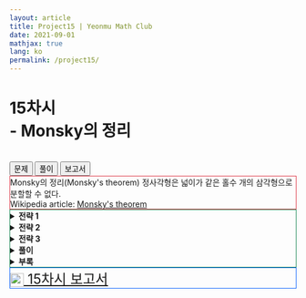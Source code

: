 ```yaml
---
layout: article
title: Project15 | Yeonmu Math Club
date: 2021-09-01
mathjax: true
lang: ko
permalink: /project15/
---
```


# 15차시<br> <ssup> - Monsky의 정리</ssup>
<br>
<div id="accordion">
  <div class="btn-group btn-group-lg">
    <button type="button" id="button1" class="btn btn-danger" data-bs-toggle="collapse" href="#collapseOne" onclick="setColor('button1')">
      문제
    </button>    
    <button type="button" id="button2" class="collapsed btn btn-outline-success" data-bs-toggle="collapse" href="#collapseTwo" onclick="setColor('button2')">
      풀이
    </button>    
    <button type="button" id="button3" class="collapsed btn btn-outline-primary" data-bs-toggle="collapse" href="#collapseThree" onclick="setColor('button3')">
      보고서
    </button>
  </div>
  <div id="collapseOne" class="collapse show" data-bs-parent="#accordion">
    <div class="card-body" style="border: 1px solid rgb(220, 53, 69);">
     Monsky의 정리(Monsky's theorem)
     <redbox>정사각형은 넓이가 같은 홀수 개의 삼각형으로 분할할 수 없다.</redbox><br>
     Wikipedia article: <a href="https://en.wikipedia.org/wiki/Monsky%27s_theorem" target="_blank">Monsky's theorem</a>
    </div>
  </div>
  <div id="collapseTwo" class="collapse" data-bs-parent="#accordion">
    <div class="card-body" style="border: 1px solid rgb(25, 135, 84);">
      <greenbox><details><summary><b>전략 1</b></summary>먼저, 정사각형을 좌표평면 위에 놓고 <a href="{{ site.url }}{{ site.baseurl }}/project6" target="_blank">Sperner의 보조정리</a>를 이용한다. 이 보조정리를 활용하기 위해 정사각형을 홀수 개의 삼각형으로 분할한 후, 각 삼각형의 꼭짓점을 적절하게 색칠하자.</details></greenbox>
      <greenbox><details><summary><b>전략 2</b></summary>삼각형의 꼭짓점을 빨강, 파랑, 초록으로 색칠할 때, 실수의 <a href="https://en.wikipedia.org/wiki/P-adic_order#p-adic_absolute_value" target="_blank">2-진수</a> 값의 조건에 따라 나누어 세 가지 색으로 칠하자. 이때, 전략 1과 아래 전략 3을 참고하여 Sperner의 보조정리에서 꼭짓점의 색이 빨강, 파랑, 초록인 삼각형의 넓이를 구할 때, 문제의 조건과 모순을 이끌어 내야 한다.</details></greenbox>
      <greenbox><details><summary><b>전략 3</b></summary>정사각형을 홀수 개의 삼각형으로 분할했을 때, 그 삼각형의 넓이를 <a href="https://en.wikipedia.org/wiki/Shoelace_formula" target="_blank">신발끈 정리</a>로 구한다.</details></greenbox>
      <purplebox><details><summary><b>풀이</b></summary>유리수에 대한 '2-진 절댓값' $v: \mathbb{Q}\to\mathbb{R}_{\ge 0}$을 다음과 같이 정의하자.<br><center>홀수 $a, b$와 정수 $k$에 대하여 $n=2^k\frac{a}{b}$일 때, $v(n)=2^{-k}=\frac{1}{2^k}$, $v(0)=0$</center>'2-진 절댓값'은 다음과 같은 성질을 가진다.(증명은 아래 부록 참고)<br><center>$v(xy)=v(x)v(y)$<br>$v(x+y)=\max \left\{v(x), v(y)\right\}, \quad\text{if}\quad v(x)\neq v(y)$</center>또한, $v$는 $\mathbb{R}\to\mathbb{R}$로 확장할 수 있다.<br><span class="image left" style="width: 17%"><img src="{{ site.url }}{{ site.baseurl }}/images/post/Monsky.png" alt="Monsky's theorem"></span>단위 정사각형을 다음과 같이 좌표평면의 제1 사분면 위에 놓은 뒤, 홀수 $n$에 대하여 $n$개의 넓이가 같은 삼각형으로 정사각형을 나누었다고 생각하자. 분할된 삼각형의 꼭짓점을 오른쪽 그림과 같이 다음 규칙에 따라 세 가지 색으로 색칠하자.$$(x, y)\text{ is colored}=\left\{\begin{array}{rl}\text{blue}, & \text{if } v(x)\ge 1, \: v(x)\ge v(y)\\ \text{green}, & \text{if } v(y)\ge 1, \: v(x)\le v(y)\\ \text{red}, & \text{if } v(x)<1, \: v(y)<1\end{array}\right.$$<span class="image right" style="width: 20%"><img src="{{ site.url }}{{ site.baseurl }}/images/post/Monsky2.png" alt="Monsky's theorem"></span>변 $AB$ 위에는 $x=0$이므로 빨간색 또는 초록색이, 변 $BC$ 위에는 $y=0$이므로 빨간색 또는 파란색이, 변 $CD$와 $DA$ 위에서는 각각 $x=1$, $y=1$이므로 초록색 또는 파란색이 칠해져 있다. 또, 점 $A(0, 1)$은 초록색, $B(0, 0)$은 빨간색, $C(1, 0)$과 $D(1,1)$은 파란색이므로, $\overline{BC}$ 위에 빨강-파랑 변은 홀수 번 나타나는데, <a href="{{ site.url }}{{ site.baseurl }}/project6" target="_blank">Sperner의 보조정리</a>와 같은 방법으로 $\overline{BC}$ 위의 빨강-파랑 변으로 들어가 빨강-파랑 변만 통과하여 나오는 경로를 생각했을 때, 다시 도형 밖으로 나오지 않고 중간에 어떤 삼각형에서 멈추게 되는 경로가 존재하는데, 이 삼각형은 세 꼭짓점의 색이 각각 파랑, 초록, 빨강인 '무지개 삼각형'이 된다.<br>이 무지개 삼각형의 넓이의 $v$ 값을 구하여 모순을 보이자. 무지개 삼각형의 파랑 꼭짓점을 $(x_b, y_b)$, 초록 꼭짓점을 $(x_g, y_g)$, 빨강 꼭짓점을 $(x_r, y_r)$이라고 할 때, 삼각형의 넓이 $S$를 신발끈 공식을 이용하여 계산하면,$$S=\frac{1}{2}{\begin{vmatrix}x_b&x_g&x_r&x_b\\y_b&y_g&y_r&y_b\end{vmatrix}}=\frac{1}{2}(x_by_g+x_gy_r+x_ry_b-x_gy_b-x_ry_g-x_by_r)$$한편, 여섯 개의 항 $x_by_g, x_gy_r, \cdots$의 $v$ 값을 비교하면, 처음에 색칠한 조건에서, $v(x_b)\ge 1, v(y_g)\ge 1$이므로, $v(x_by_g)\ge 1$, $v(x_b)\ge v(y_b), v(y_g)\ge v(x_g)\implies v(x_by_g)\ge v(x_gy_b)$, 비슷한 방법으로 $1>v(y_r),\: 1>v(y_r)$이므로 여섯 개의 항 중 $x_by_g$가 $v$ 값이 가장 크다. $$v(S)=v\left(\frac{1}{2}\right)v(x_by_g+x_gy_r+x_ry_b-x_gy_b-x_ry_g-x_by_r)=v\left(\frac{1}{2}\right)v(x_by_g)=v\left(\frac{1}{2}\right)v(x_b)v(y_g)\ge 2\times 1\times 1=2$$$$v(S)\ge 2$$한편, 이 삼각형은 정사각형을 홀수 $n$에 대해 $n$등분한 것으로 넓이가 $\frac{1}{n}$이다. 즉, $v(\mathbf{S})=v\left(\frac{1}{n}\right)=1$이므로 모순이다. 따라서 정사각형은 홀수 개의 넓이가 같은 삼각형으로 분할할 수 없다.</details></purplebox>
      <redbox><details><summary><b>부록</b></summary>2-진 절댓값의 성질 증명<br>&nbsp;&nbsp;&nbsp;(i) $v(xy)=v(x)v(y)$<br>&nbsp;&nbsp;&nbsp;(ii) $v(x+y)=\max \left\{v(x), v(y)\right\}, \quad\text{if}\quad v(x)\neq v(y)$<br>&nbsp;&nbsp;&nbsp;증명: $x=2^k\frac{a}{b}\: y=2^l\frac{c}{d}$로 표현하고, $k\ge l$라고 가정하자. 그러면, $v(x)=2^{-k}\le 2^{-l}=v(y)$이다. 이때, $v(xy)=v\left(2^k\frac{a}{b}\cdot 2^l\frac{c}{d}\right)=v\left(2^{k+l}\frac{ac}{bd}\right)=2^{-(k+l)}=2^{-k}\cdot 2^{-l}=v(x)v(y)$<br>&nbsp;&nbsp;&nbsp;또, (ii)의 증명에서는 위와 같이 $x, y$를 설정하고, $v(x)\neq v(y)$이므로, $k> l$라고 가정할 수 있고, $v(x)=2^{-k}<2^{-l}=v(y)$이다. 그러면, $x+y=2^k\frac{a}{b}+2^l\frac{c}{d}=2^l\left(2^{k-l}\frac{a}{b}+\frac{c}{d}\right)=2^l\left(\frac{2^{k-l}ad+bc}{bd}\right)$이고, $bc, bd$는 홀수이므로, $v(x+y)=v\left(2^l\left(\frac{2^{k-l}ad+bc}{bd}\right)\right)=2^{-l}=v(y)=max\left\{ v(x), v(y)\right\}$
      </details></redbox>
    </div>  
  </div>
  <div id="collapseThree" class="collapse" data-bs-parent="#accordion">
    <div class="card-body" style="border: 1px solid rgb(13, 100, 253);">
      <a href="{{ site.baseurl }}/files/reports/15차시 보고서.pdf" download="15차시 보고서.pdf" class="btn btn-primary download" role="button" style="font-size: 1.5rem">
        <img src="{{ site.baseurl }}/images/download.svg" alt="download" width="24" height="24" style="vertical-align: middle">
        15차시 보고서
      </a>
    </div>
  </div>
  <script>
    function setColor(btn) {
        if (btn == 'button1') {
            document.getElementById('button1').setAttribute('class', "btn btn-danger");
            document.getElementById('button2').setAttribute('class', "btn btn-outline-success");
            document.getElementById('button3').setAttribute('class', "btn btn-outline-primary");   
        }
        if (btn == 'button2') {
            document.getElementById('button2').setAttribute('class', "btn btn-success");
            document.getElementById('button1').setAttribute('class', "btn btn-outline-danger");
            document.getElementById('button3').setAttribute('class', "btn btn-outline-primary");
        }
        if (btn == 'button3') {
            document.getElementById('button3').setAttribute('class', "btn btn-primary");
            document.getElementById('button1').setAttribute('class', "btn btn-outline-danger");
            document.getElementById('button2').setAttribute('class', "btn btn-outline-success");
        }
    }
  </script>
</div>
